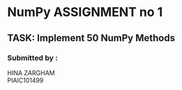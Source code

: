 # NumPy ASSIGNMENT no 1
## TASK: Implement 50 NumPy Methods


### Submitted by : 
HINA ZARGHAM
</br>
PIAIC101499

